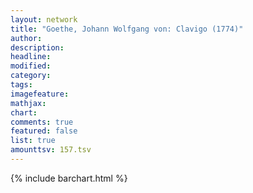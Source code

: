 ```yaml
---
layout: network
title: "Goethe, Johann Wolfgang von: Clavigo (1774)"
author:
description:
headline:
modified:
category:
tags:
imagefeature: 
mathjax: 
chart: 
comments: true
featured: false
list: true
amounttsv: 157.tsv
---
```

{% include barchart.html %}
